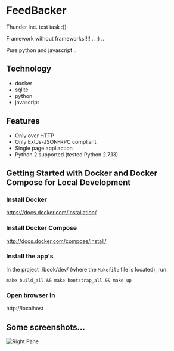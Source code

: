 FeedBacker
========================

Thunder inc. test task :))

Framework without frameworks!!!! .. ;) .. 

Pure python and javascript .. 

Technology
----------------
- docker
- sqlite
- python
- javascript

Features
--------

- Only over HTTP
- Only ExtJs-JSON-RPC compliant
- Single page appliaction
- Python 2 supported (tested Python 2.7.13)

Getting Started with Docker and Docker Compose for Local Development
--------------------------------------------------------------------

### Install Docker

https://docs.docker.com/installation/

### Install Docker Compose

http://docs.docker.com/compose/install/

### Install the app's

In the project ./book/dev/ (where the `Makefile` file is located), run:

```
make build_all && make bootstrap_all && make up
```

### Open browser in 

http://localhost



Some screenshots...
--------------------------------------------------------------------
![Right Pane](https://raw.github.com/elston/gedit-rightpane-plugin/gedit3.10.4/01.png "Right Pane")